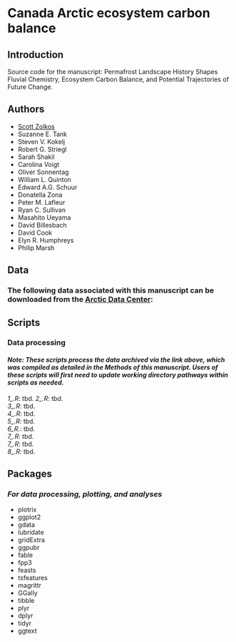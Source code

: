 # Canada Arctic ecosystem carbon balance
## Introduction
Source code for the manuscript: Permafrost Landscape History Shapes Fluvial Chemistry, Ecosystem Carbon Balance, and Potential Trajectories of Future Change. 

## Authors
- [Scott Zolkos](https://www.researchgate.net/profile/Scott-Zolkos)
- Suzanne E. Tank
- Steven V. Kokelj
- Robert G. Striegl
- Sarah Shakil
- Carolina Voigt
- Oliver Sonnentag
- William L. Quinton
- Edward A.G. Schuur
- Donatella Zona
- Peter M. Lafleur
- Ryan C. Sullivan
- Masahito Ueyama
- David Billesbach
- David Cook
- Elyn R. Humphreys
- Philip Marsh

## Data
### The following data associated with this manuscript can be downloaded from the [Arctic Data Center](https://arcticdata.io/):
 
## Scripts
### Data processing
#### *Note: These scripts process the data archived via the link above, which was compiled as detailed in the Methods of this manuscript. Users of these scripts will first need to update working directory pathways within scripts as needed.*  
*1_.R*: tbd.
*2_.R*: tbd.  
*3_.R*: tbd.  
*4_.R*: tbd.  
*5_.R*: tbd.  
*6_R.*: tbd.    
*7_.R*: tbd.  
*7_.R*: tbd.  
*8_.R*: tbd.  

## Packages
### *For data processing, plotting, and analyses*
- plotrix
- ggplot2
- gdata
- lubridate
- gridExtra
- ggpubr
- fable
- fpp3
- feasts
- tsfeatures
- magrittr
- GGally
- tibble
- plyr
- dplyr
- tidyr
- ggtext
